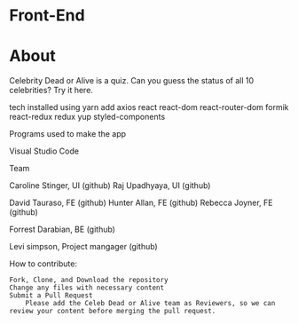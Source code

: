 # Front-End
About
====
Celebrity Dead or Alive is a quiz.  Can you guess the status of all
10 celebrities?  Try it here.


tech installed using yarn add
axios
react
react-dom
react-router-dom
formik
react-redux
redux
yup
styled-components

Programs used to make the app

Visual Studio Code



Team


Caroline Stinger, UI (github)
Raj Upadhyaya, UI (github)

David Tauraso, FE (github)
Hunter Allan, FE (github)
Rebecca Joyner, FE (github)

Forrest Darabian, BE (github)

Levi simpson, Project mangager (github)

How to contribute:

    Fork, Clone, and Download the repository
    Change any files with necessary content
    Submit a Pull Request
        Please add the Celeb Dead or Alive team as Reviewers, so we can review your content before merging the pull request.


